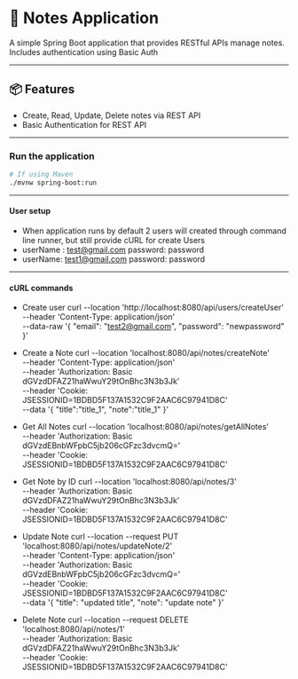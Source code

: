# 📝 Notes Application

A simple Spring Boot application that provides RESTful APIs manage notes. Includes authentication using Basic Auth 

---

## 📦 Features

- Create, Read, Update, Delete notes via REST API
- Basic Authentication for REST API

---


### Run the application

```bash
# If using Maven
./mvnw spring-boot:run
```

---
#### User setup
- When application runs by default 2 users will created through command line runner, but still provide cURL for create Users
- userName : test@gmail.com password: password
- userName: test1@gmail.com password: password

---
#### cURL commands


- Create user
curl --location 'http://localhost:8080/api/users/createUser' \
--header 'Content-Type: application/json' \
--data-raw '{
  "email": "test2@gmail.com",
  "password": "newpassword"
}'


- Create a Note
	curl --location 'localhost:8080/api/notes/createNote' \
--header 'Content-Type: application/json' \
--header 'Authorization: Basic dGVzdDFAZ21haWwuY29tOnBhc3N3b3Jk' \
--header 'Cookie: JSESSIONID=1BDBD5F137A1532C9F2AAC6C97941D8C' \
--data '{
    "title":"title_1",
    "note":"title_1"
}'

- Get All Notes
	curl --location 'localhost:8080/api/notes/getAllNotes' \
--header 'Authorization: Basic dGVzdEBnbWFpbC5jb206cGFzc3dvcmQ=' \
--header 'Cookie: JSESSIONID=1BDBD5F137A1532C9F2AAC6C97941D8C'


- Get Note by ID
	curl --location 'localhost:8080/api/notes/3' \
--header 'Authorization: Basic dGVzdDFAZ21haWwuY29tOnBhc3N3b3Jk' \
--header 'Cookie: JSESSIONID=1BDBD5F137A1532C9F2AAC6C97941D8C'


- Update Note
	curl --location --request PUT 'localhost:8080/api/notes/updateNote/2' \
--header 'Content-Type: application/json' \
--header 'Authorization: Basic dGVzdEBnbWFpbC5jb206cGFzc3dvcmQ=' \
--header 'Cookie: JSESSIONID=1BDBD5F137A1532C9F2AAC6C97941D8C' \
--data '{
        "title": "updated title",
        "note": "update note"
}'


- Delete Note
	curl --location --request DELETE 'localhost:8080/api/notes/1' \
--header 'Authorization: Basic dGVzdDFAZ21haWwuY29tOnBhc3N3b3Jk' \
--header 'Cookie: JSESSIONID=1BDBD5F137A1532C9F2AAC6C97941D8C'
